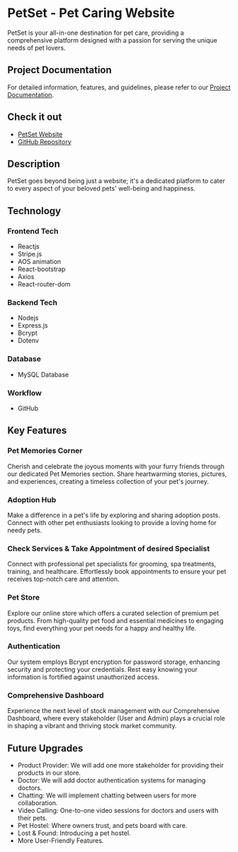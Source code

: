 # PetSet - Pet Caring Website

PetSet is your all-in-one destination for pet care, providing a comprehensive platform designed with a passion for serving the unique needs of pet lovers.

## Project Documentation

For detailed information, features, and guidelines, please refer to our [Project Documentation](https://docs.google.com/document/d/1EkPyqMBBnsgxbR14127UoKLYHqWoGKsoi3P6f7RIhe4/edit?usp=sharing).

## Check it out
- [PetSet Website](https://pet-set.vercel.app/)
- [GitHub Repository](https://github.com/ShahinurAlamBhuiyan/PetSet)

## Description

PetSet goes beyond being just a website; it's a dedicated platform to cater to every aspect of your beloved pets' well-being and happiness.

## Technology

### Frontend Tech
- Reactjs
- Stripe.js
- AOS animation
- React-bootstrap
- Axios
- React-router-dom

### Backend Tech
- Nodejs
- Express.js
- Bcrypt
- Dotenv

### Database
- MySQL Database

### Workflow
- GitHub

## Key Features

### Pet Memories Corner
Cherish and celebrate the joyous moments with your furry friends through our dedicated Pet Memories section. Share heartwarming stories, pictures, and experiences, creating a timeless collection of your pet's journey.

### Adoption Hub
Make a difference in a pet's life by exploring and sharing adoption posts. Connect with other pet enthusiasts looking to provide a loving home for needy pets.

### Check Services & Take Appointment of desired Specialist
Connect with professional pet specialists for grooming, spa treatments, training, and healthcare. Effortlessly book appointments to ensure your pet receives top-notch care and attention.

### Pet Store
Explore our online store which offers a curated selection of premium pet products. From high-quality pet food and essential medicines to engaging toys, find everything your pet needs for a happy and healthy life.

### Authentication
Our system employs Bcrypt encryption for password storage, enhancing security and protecting your credentials. Rest easy knowing your information is fortified against unauthorized access.

### Comprehensive Dashboard
Experience the next level of stock management with our Comprehensive Dashboard, where every stakeholder (User and Admin) plays a crucial role in shaping a vibrant and thriving stock market community.

## Future Upgrades

- Product Provider: We will add one more stakeholder for providing their products in our store.
- Doctor: We will add doctor authentication systems for managing doctors.
- Chatting: We will implement chatting between users for more collaboration.
- Video Calling: One-to-one video sessions for doctors and users with their pets.
- Pet Hostel: Where owners trust, and pets board with care.
- Lost & Found: Introducing a pet hostel.
- More User-Friendly Features.
